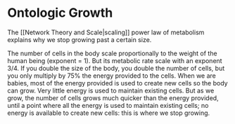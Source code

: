 # Ontologic Growth

The [[Network Theory and Scale|scaling]] power law of metabolism explains why we stop growing past a certain size.

The number of cells in the body scale proportionally to the weight of the human being (exponent = 1). But its metabolic rate scale with an exponent 3/4. If you double the size of the body, you double the number of cells, but you only multiply by 75% the energy provided to the cells. When we are babies, most of the energy provided is used to create new cells so the body can grow. Very little energy is used to maintain existing cells. But as we grow, the number of cells grows much quicker than the energy provided, until a point where all the energy is used to maintain existing cells; no energy is available to create new cells: this is where we stop growing.

